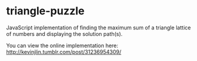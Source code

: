 triangle-puzzle
===============

JavaScript implementation of finding the maximum sum of a triangle lattice of numbers and displaying the solution path(s).

You can view the online implementation here: http://kevinjlin.tumblr.com/post/31236954309/